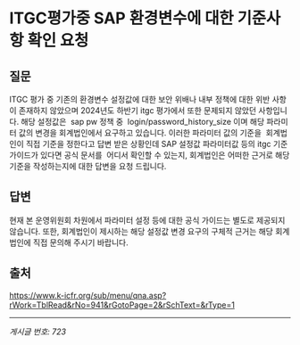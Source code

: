 # ITGC평가중  SAP 환경변수에 대한 기준사항 확인 요청

## 질문
ITGC 평가 중 기존의 환경변수 설정값에 대한 보안 위배나 내부 정책에 대한 위반 사항이 존재하지 않았으며
2024년도 하반기 itgc 평가에서 또한 문제되지 않았던 사항입니다.
해당 설정값은  sap pw 정책 중  login/password_history_size 이며 해당 파라미터 값의 변경을 회계법인에서 요구하고 있습니다.
이러한 파라미터 값의 기준을  회계법인이 직접 기준을 정한다고 답변 받은 상황인데
SAP 설정값 파라미터값 등의 itgc 기준 가이드가 있다면 공식 문서를  어디서 확인할 수 있는지,
회계법인은 어떠한 근거로 해당 기준을 작성하는지에 대한 답변을 요청 드립니다.

## 답변
현재 본 운영위원회 차원에서 파라미터 설정 등에 대한 공식 가이드는 별도로 제공되지 않습니다.
또한, 회계법인이 제시하는 해당 설정값 변경 요구의 구체적 근거는 해당 회계법인에 직접 문의해 주시기 바랍니다.

## 출처
https://www.k-icfr.org/sub/menu/qna.asp?rWork=TblRead&rNo=941&rGotoPage=2&rSchText=&rType=1

---
*게시글 번호: 723*

